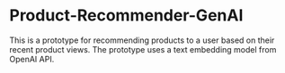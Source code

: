 # Product-Recommender-GenAI
This is a prototype for recommending products to a user based on their recent product views. The prototype uses a text embedding model from OpenAI API.
